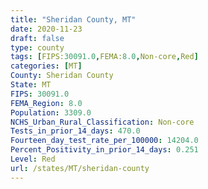 ```yaml
---
title: "Sheridan County, MT"
date: 2020-11-23
draft: false
type: county
tags: [FIPS:30091.0,FEMA:8.0,Non-core,Red]
categories: [MT]
County: Sheridan County
State: MT
FIPS: 30091.0
FEMA_Region: 8.0
Population: 3309.0
NCHS_Urban_Rural_Classification: Non-core
Tests_in_prior_14_days: 470.0
Fourteen_day_test_rate_per_100000: 14204.0
Percent_Positivity_in_prior_14_days: 0.251
Level: Red
url: /states/MT/sheridan-county
---
```



